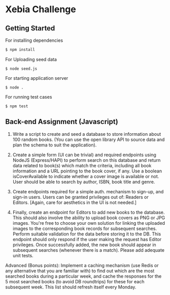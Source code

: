 # Xebia Challenge

## Getting Started

For installing dependencies

```sh
$ npm install
```

For Uploading seed data

```
$ node seed.js
```

For starting application server

```
$ node .
```

For running test cases

```
$ npm test
```

## Back-end Assignment (Javascript)

1. Write a script to create and seed a database to store information about 100 random books.
(You can use the open library API to source data and plan the schema to suit the application).

2. Create a simple form (UI can be trivial) and required endpoints using NodeJS (Express/HAPI) to
perform search on this database and return data related to book(s) which match the criteria,
including all book information and a URL pointing to the book cover, if any. Use a boolean
isCoverAvailable to indicate whether a cover image is available or not.
User should be able to search by author, ISBN, book title and genre.

3. Create endpoints required for a simple auth. mechanism to sign-up, and sign-in users. Users
can be granted privileges out of: Readers or Editors. [Again, care for aesthetics in the UI is not
needed.]

4. Finally, create an endpoint for Editors to add new books to the database. This should also
involve the ability to upload book covers as PNG or JPG images. You're free to choose your own
solution for linking the uploaded images to the corresponding book records for subsequent
searches. Perform suitable validation for the data before storing it to the DB. This endpoint
should only respond if the user making the request has Editor privileges. Once successfully
added, the new book should appear in subsequent searches (whenever there is a match).
Please add adequate unit tests.


Advanced (Bonus points): Implement a caching mechanism (use Redis or any alternative that
you are familiar with) to find out which are the most searched books during a particular week, and
cache the responses for the 5 most searched books (to avoid DB roundtrips) for these for each
subsequent week. This list should refresh itself every Monday.